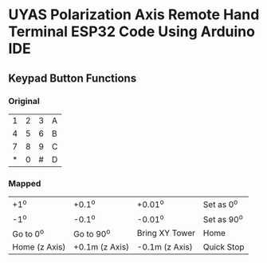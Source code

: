 # UYAS Polarization Axis Remote Hand Terminal ESP32 Code Using Arduino IDE

## Keypad Button Functions

### Original

|     |     |     |     |
| --- | --- | --- | --- |
| 1   | 2   | 3   | A   |
| 4   | 5   | 6   | B   |
| 7   | 8   | 9   | C   |
| *   | 0   | #   | D   |

### Mapped

|                 |                  |                  |                   |
| --------------- | ---------------- | ---------------- | ----------------- |
| +1<sup>o</sup>      | +0.1<sup>o</sup>     | +0.01<sup>o</sup>    | Set as 0<sup>o</sup>  |
| -1<sup>o</sup>      | -0.1<sup>o</sup>     | -0.01<sup>o</sup>    | Set as 90<sup>o</sup> |
| Go to 0<sup>o</sup> | Go to 90<sup>o</sup> | Bring XY Tower   | Home              |
| Home (z Axis)   | +0.1m (z Axis) | -0.1m (z Axis) | Quick Stop        |

